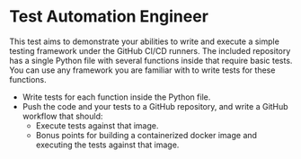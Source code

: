# Test Automation Engineer

This test aims to demonstrate your abilities to write and execute a simple testing framework under the GitHub CI/CD runners. The included repository has a single Python file with several functions inside that require basic tests. You can use any framework you are familiar with to write tests for these functions.

- Write tests for each function inside the Python file.
- Push the code and your tests to a GitHub repository, and write a GitHub workflow that should:
  - Execute tests against that image.
  - Bonus points for building a containerized docker image and executing the tests against that image.
